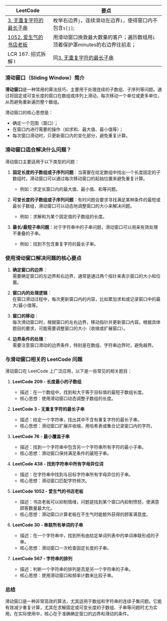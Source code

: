 |LeetCode|要点|
|--------------------------------|--------------------------------|
|[3. 无重复字符的最长子串][github-leetcode-0003]|枚举右边界`j`，连续滑动左边界`i`，使得窗口内不包含`s[j]`;|
|[1052. 爱生气的书店老板][github-leetcode-1052]|用滑动窗口挽救最大数量的客户；遍历数组用`i`顶着保护罩minutes的右边界往前走；|
|LCR 167. 招式拆解 I|同[3. 无重复字符的最长子串][github-leetcode-0003]|

### 滑动窗口（Sliding Window）简介

**滑动窗口**是一种常用的算法技巧，主要用于处理连续的子数组、子序列等问题。通过将固定或可变长度的窗口在数组或序列上滑动，每次移动一个单位或更多单位，从而避免重新遍历整个数组。

滑动窗口的核心思想是：
- 确定一个范围（窗口）；
- 在窗口内进行需要的操作（如求和、最大值、最小值等）；
- 每次窗口滑动时，只更新窗口内的变化部分，避免重复计算。

### 滑动窗口适合解决什么问题？

滑动窗口主要适用于以下类型的问题：
1. **固定长度的子数组或子序列问题**：当需要在给定数组中找出一个长度固定的子数组时，滑动窗口可以通过每次移动窗口的起始位置来避免重复计算。
   - 例如：求定长窗口内的最大值、最小值、和等问题。

2. **可变长度的子数组或子序列问题**：有时问题会要求寻找满足某种条件的最短或最长子数组，滑动窗口可以动态地调整窗口的大小来解决问题。
   - 例如：求解和为某个固定值的子数组的长度。

3. **最长/最短子串问题**：对于字符串中的子串问题，滑动窗口可以用来有效处理不重叠的子串。
   - 例如：找到不包含重复字符的最长子串。

### 使用滑动窗口解决问题的核心要点

1. **确定窗口的边界**：  
   需要确定窗口的左边界和右边界，通常是通过两个指针来表示窗口的大小和位置。

2. **窗口内的处理逻辑**：  
   在窗口滑动过程中，每次更新窗口内的内容，比如累加求和或记录窗口中的最大/最小值等。

3. **窗口的移动**：  
   每次滑动窗口时，根据窗口的左右边界，移动指针并更新窗口内容。根据具体题目的要求，可能需要调整窗口的大小（收缩或扩展窗口）。

4. **边界条件的处理**：  
   需要注意窗口滑动的边界条件，特别是在数组、字符串边界时，避免越界。

### 与滑动窗口相关的 LeetCode 问题

滑动窗口在 LeetCode 上广泛应用，以下是一些常见的相关题目：

1. **LeetCode 209 - 长度最小的子数组**  
   - 描述：在一个数组中，找到和大于等于目标值的最短子数组长度。
   - 核心思想：使用滑动窗口动态调整子数组的长度。

2. **LeetCode 3 - 无重复字符的最长子串**  
   - 描述：给定一个字符串，找出其中不含有重复字符的最长子串。
   - 核心思想：滑动窗口扩展并收缩，用哈希表或集合记录窗口内的字符。

3. **LeetCode 76 - 最小覆盖子串**  
   - 描述：找到一个字符串中包含另一个字符串所有字符的最小子串。
   - 核心思想：滑动窗口保持满足条件的最短子串。

4. **LeetCode 438 - 找到字符串中所有字母异位词**  
   - 描述：在字符串中找到与目标字符串所有字母异位的子串。
   - 核心思想：滑动窗口匹配字符频次。

5. **LeetCode 1052 - 爱生气的书店老板**  
   - 描述：书店老板可以抑制情绪，问题是找到某个窗口内抑制愤怒，使满意顾客数量最大化。
   - 核心思想：滑动窗口计算老板在不生气时能额外获得的顾客满意度。

6. **LeetCode 30 - 串联所有单词的子串**  
   - 描述：在一个字符串中，找到所有由给定单词列表中的单词串联形成的子串。
   - 核心思想：滑动窗口一次检查固定长度的子串。

7. **LeetCode 567 - 字符串的排列**  
   - 描述：判断一个字符串的排列是否是另一个字符串的子串。
   - 核心思想：使用滑动窗口和频率计数来比较子串。

### 总结

滑动窗口是一种非常高效的算法，尤其适用于数组和字符串的连续子集问题。它能有效减少重复计算，尤其在求解固定或可变长度的子数组、子串等问题时尤为实用。在实际使用中，核心在于准确确定窗口的边界和滑动的条件。

[github-leetcode-1052]: ../../1052.%20Grumpy%20Bookstore%20Owner/1052_maxSatisfied.h
[github-leetcode-0003]: ../../0003.%20Longest%20Substring%20Without%20Repeating%20Characters/0003_lengthOfLongestSubstring.h
